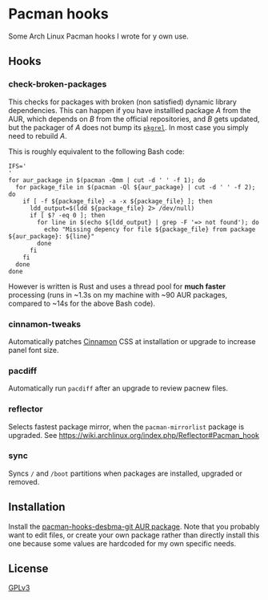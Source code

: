 Pacman hooks
============

Some Arch Linux Pacman hooks I wrote for y own use.


## Hooks

### check-broken-packages

This checks for packages with broken (non satisfied) dynamic library dependencies.
This can happen if you have installled package *A* from the AUR, which depends on *B* from the official repositories, and *B* gets updated, but the packager of *A* does not bump its [`pkgrel`](https://wiki.archlinux.org/index.php/PKGBUILD#pkgrel). In most case you simply need to rebuild *A*.

This is roughly equivalent to the following Bash code:

    IFS='
    '
    for aur_package in $(pacman -Qmm | cut -d ' ' -f 1); do
      for package_file in $(pacman -Ql ${aur_package} | cut -d ' ' -f 2); do
        if [ -f ${package_file} -a -x ${package_file} ]; then
          ldd_output=$(ldd ${package_file} 2> /dev/null)
          if [ $? -eq 0 ]; then
            for line in $(echo ${ldd_output} | grep -F '=> not found'); do
              echo "Missing depency for file ${package_file} from package ${aur_package}: ${line}"
            done
          fi
        fi
      done
    done

However is written is Rust and uses a thread pool for **much faster** processing (runs in ~1.3s on my machine with ~90 AUR packages, compared to ~14s for the above Bash code).


### cinnamon-tweaks

Automatically patches [Cinnamon](https://github.com/linuxmint/Cinnamon) CSS at installation or upgrade to increase panel font size.


### pacdiff

Automatically run `pacdiff` after an upgrade to review pacnew files.


### reflector

Selects fastest package mirror, when the `pacman-mirrorlist` package is upgraded.
See https://wiki.archlinux.org/index.php/Reflector#Pacman_hook


### sync

Syncs `/` and `/boot` partitions when packages are installed, upgraded or removed.


## Installation

Install the [pacman-hooks-desbma-git AUR package](https://aur.archlinux.org/packages/pacman-hooks-desbma-git/).
Note that you probably want to edit files, or create your own package rather than directly install this one because some values are hardcoded for my own specific needs.


## License

[GPLv3](https://www.gnu.org/licenses/gpl-3.0-standalone.html)
